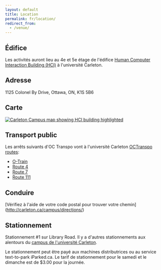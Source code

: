 ```yaml
---
layout: default
title: Location
permalink: fr/location/
redirect_from:
  - /venue/
---
```


## Édifice

Les activités auront lieu au 4e et 5e étage de l'édifice 
[Human Computer Interaction Building (HCI)](http://carleton.ca/campus/map/#HC)
à l'université Carleton.

## Adresse

1125 Colonel By Drive, Ottawa, ON, K1S 5B6

## Carte

[![Carleton Campus map showing HCI building highlighted](/images/hci_map.png)](https://www.google.com/maps/place/Human+Computer+Interaction+Bldg,+Carleton+University,+Ottawa,+ON+K1S,+Canada)

## Transport public

Les arrêts suivants d'OC Transpo vont à l'université Carleton [OCTranspo routes](http://www.octranspo1.com/splash):

 - [O-Train](http://www.octranspo1.com/routes?lang=fr&date=20141206&rte=O-Train)
 - [Route 4](http://www.octranspo1.com/routes?lang=fr&date=20141206&rte=4)
 - [Route 7](http://www.octranspo1.com/routes?lang=fr&date=20141206&rte=7)
 - [Route 111](http://www.octranspo1.com/routes?lang=fr&date=20141206&rte=111)

## Conduire

[Vérifiez à l'aide de votre code postal pour trouver votre chemin] (http://carleton.ca/campus/directions/)

## Stationnement

Stationnement #1 sur Library Road. Il y a d'autres stationnements aux alentours du
[campus de l'université Carleton](http://carleton.ca/campus/).

Le stationnement peut être payé aux machines distributrices ou au service text-to-park iParked.ca. Le tarif de stationnement pour le samedi et le dimanche est de $3.00 pour la journée.

